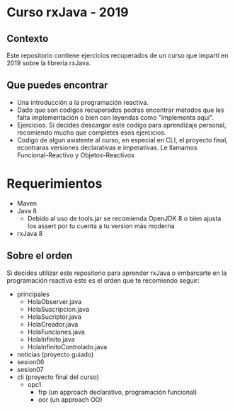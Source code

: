 # Curso rxJava - 2019
## Contexto
Este repositorio contiene ejercicios recuperados de un curso que impartí en 2019 sobre la libreria rxJava. 
## Que puedes encontrar 
- Una introducción a la programación reactiva.
- Dado que son codigos recuperados podras encontrar metodos que les falta implementación o bien con leyendas como "implementa aqui".
- Ejercicios. Si decides descargar este codigo para aprendizaje personal, recomiendo mucho que completes esos ejercicios.
- Codigo de algun asistente al curso, en especial en CLI, el proyecto final, econtraras versiones declarativas e imperativas. Le llamamos Funcional-Reactivo y Objetos-Reactivos

# Requerimientos
- Maven
- Java 8
  - Debido al uso de tools.jar se recomienda OpenJDK 8 o bien ajusta los assert por tu cuenta a tu version más moderna
- rxJava 8
## Sobre el orden
Si decides utilizar este repositorio para aprender rxJava o embarcarte en la programación reactiva este es el orden que te recomiendo seguir:
- principales
  -  HolaObserver.java
  -  HolaSuscripcion.java
  -  HolaSucriptor.java
  -  HolaCreador.java
  -  HolaFunciones.java
  -  HolaInfinito.java
  -  HolaInfinitoControlado.java
- noticias (proyecto guiado)
- sesion06
- sesion07
- cli (proyecto final del curso)
  - opc1
    - frp (un approach declarativo, programación funcional)
    - oor (un approach OO)

